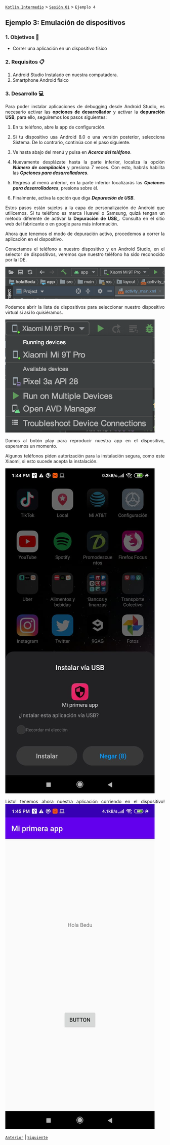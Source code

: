 [`Kotlin Intermedio`](../../Readme.md) > [`Sesión 01`](../Readme.md) > `Ejemplo 4`

## Ejemplo 3: Emulación de dispositivos

<div style="text-align: justify;">

### 1. Objetivos :dart:

- Correr una aplicación en un dispositivo físico

### 2. Requisitos :clipboard:

1. Android Studio Instalado en nuestra computadora.
2. Smartphone Android físico

### 3. Desarrollo :computer:

Para poder instalar aplicaciones de debugging desde Android Studio, es necesario activar las __opciones de desarrollador__ y activar la __depuración USB__, para ello, seguiremos los pasos siguientes:

1. En tu teléfono, abre la app de configuración.

2. Si tu dispositivo usa Android 8.0 o una versión posterior, selecciona Sistema. De lo contrario, continúa con el paso siguiente.

3. Ve hasta abajo del menú y pulsa en ___Acerca del teléfono___.

4. Nuevamente desplázate hasta la parte inferior, localiza la opción ___Número de compilación___ y presiona 7 veces. Con esto, habrás habilita las ___Opciones para desarrolladores___.

5. Regresa al menú anterior, en la parte inferior localizarás las ___Opciones para desarrolladores___, presiona sobre él.

6. Finalmente, activa la opción que diga ___Depuración de USB___.

Estos pasos están sujetos a la capa de personalización de Android que utilicemos. Si tu teléfono es marca Huawei o Samsung, quizá tengan un método diferente de activar la __Depuración de USB___. Consulta en el sitio web del fabricante o en google para más información.


Ahora que tenemos el modo de depuración activo, procedemos a correr la aplicación en el dispositivo.

Conectamos el teléfono a nuestro dispositivo y en Android Studio, en el selector de dispositivos, veremos que nuestro teléfono ha sido reconocido por la IDE.

![imagen](images/01.png)


Podemos abrir la lista de dispositivos para seleccionar nuestro dispositivo virtual si así lo quisiéramos.

![imagen](images/02.png)

Damos al botón play para reproducir nuestra app en el dispositivo, esperamos un momento.

Algunos teléfonos piden autorización para la instalación segura, como este Xiaomi, si esto sucede acepta la instalación.

![imagen](images/03.jpeg)

Listo! tenemos ahora nuestra aplicación corriendo en el dispositivo!
![imagen](images/04.jpeg)


[`Anterior`](../Readme.md#estructura-del-proyecto) | [`Siguiente`](../Readme.md#)

</div>
